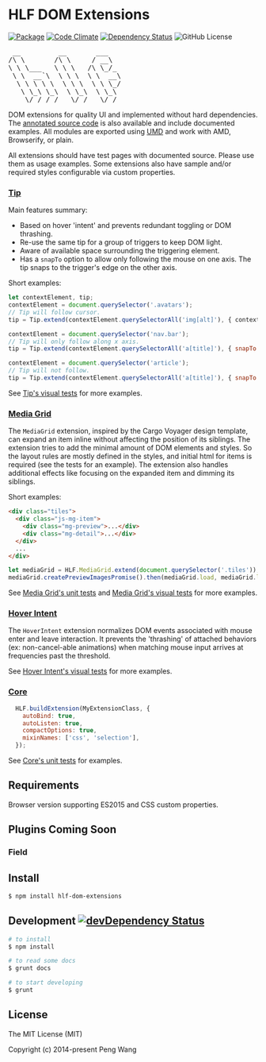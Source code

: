 # HLF DOM Extensions

[![Package](https://img.shields.io/npm/v/hlf-dom-extensions.svg?style=flat)](https://www.npmjs.com/package/hlf-dom-extensions)
[![Code Climate](https://codeclimate.com/github/hlfcoding/hlf-dom-extensions/badges/gpa.svg)](https://codeclimate.com/github/hlfcoding/hlf-dom-extensions)
[![Dependency Status](https://img.shields.io/david/hlfcoding/hlf-dom-extensions.svg)](https://david-dm.org/hlfcoding/hlf-dom-extensions#info=dependencies)
![GitHub License](https://img.shields.io/github/license/hlfcoding/hlf-dom-extensions.svg)

<pre>
 __         __       ___
/\ \       /\ \     / __\
\ \ \___   \ \ \   /\ \_/_
 \ \  __`\  \ \ \  \ \  __\
  \ \ \ \ \  \ \ \  \ \ \_/
   \ \_\ \_\  \ \_\  \ \_\
    \/_/ /_/   \/_/   \/_/
</pre>

DOM extensions for quality UI and implemented without hard dependencies. The
[annotated source code][] is also available and include documented examples. All
modules are exported using [UMD]() and work with AMD, Browserify, or plain.

All extensions should have test pages with documented source. Please use them as
usage examples. Some extensions also have sample and/or required styles
configurable via custom properties.

### [Tip][]

Main features summary:

- Based on hover 'intent' and prevents redundant toggling or DOM thrashing.
- Re-use the same tip for a group of triggers to keep DOM light.
- Aware of available space surrounding the triggering element.
- Has a `snapTo` option to allow only following the mouse on one axis. The tip
  snaps to the trigger's edge on the other axis.

Short examples:

```js
let contextElement, tip;
contextElement = document.querySelector('.avatars');
// Tip will follow cursor.
tip = Tip.extend(contextElement.querySelectorAll('img[alt]'), { contextElement });

contextElement = document.querySelector('nav.bar');
// Tip will only follow along x axis.
tip = Tip.extend(contextElement.querySelectorAll('a[title]'), { snapTo: 'x', contextElement });

contextElement = document.querySelector('article');
// Tip will not follow.
tip = Tip.extend(contextElement.querySelectorAll('a[title]'), { snapTo: 'trigger', contextElement });
```

See [Tip's visual tests][] for more examples.

### [Media Grid][]

The `MediaGrid` extension, inspired by the Cargo Voyager design template, can
expand an item inline without affecting the position of its siblings. The
extension tries to add the minimal amount of DOM elements and styles. So the
layout rules are mostly defined in the styles, and initial html for items is
required (see the tests for an example). The extension also handles additional
effects like focusing on the expanded item and dimming its siblings.

Short examples:

```html
<div class="tiles">
  <div class="js-mg-item">
    <div class="mg-preview">...</div>
    <div class="mg-detail">...</div>
  </div>
  ...
</div>
```

```js
let mediaGrid = HLF.MediaGrid.extend(document.querySelector('.tiles'));
mediaGrid.createPreviewImagesPromise().then(mediaGrid.load, mediaGrid.load);
```

See [Media Grid's unit tests][] and [Media Grid's visual tests][] for more
examples.

### [Hover Intent][]

The `HoverIntent` extension normalizes DOM events associated with mouse enter
and leave interaction. It prevents the 'thrashing' of attached behaviors (ex:
non-cancel-able animations) when matching mouse input arrives at frequencies
past the threshold.

See [Hover Intent's visual tests][] for more examples.

### [Core][]

```js
  HLF.buildExtension(MyExtensionClass, {
    autoBind: true,
    autoListen: true,
    compactOptions: true,
    mixinNames: ['css', 'selection'],
  });
```

See [Core's unit tests][] for examples.

## Requirements

Browser version supporting ES2015 and CSS custom properties.

## Plugins Coming Soon

### Field

## Install

```bash
$ npm install hlf-dom-extensions
```

## Development [![devDependency Status](https://img.shields.io/david/dev/hlfcoding/hlf-dom-extensions.svg)](https://david-dm.org/hlfcoding/hlf-dom-extensions#info=devDependencies)

```bash
# to install
$ npm install

# to read some docs
$ grunt docs

# to start developing
$ grunt
```

## License

The MIT License (MIT)

Copyright (c) 2014-present Peng Wang


[UMD]: https://github.com/umdjs/umd
[annotated source code]: http://hlfcoding.github.io/hlf-dom-extensions/docs/index.html
[Tip]: http://hlfcoding.github.io/hlf-dom-extensions/docs/src/js/tip.html
[Tip's visual tests]: http://hlfcoding.github.io/hlf-dom-extensions/tests/tip.visual.html
[Media Grid]: http://hlfcoding.github.io/hlf-dom-extensions/docs/src/js/media-grid.html
[Media Grid's unit tests]: http://hlfcoding.github.io/hlf-dom-extensions/tests/media-grid.unit.html
[Media Grid's visual tests]: http://hlfcoding.github.io/hlf-dom-extensions/tests/media-grid.visual.html
[Core]: http://hlfcoding.github.io/hlf-dom-extensions/docs/src/js/core.html
[Core's unit tests]: http://hlfcoding.github.io/hlf-dom-extensions/tests/core.unit.html
[Hover Intent]: http://hlfcoding.github.io/hlf-dom-extensions/docs/src/js/hover-intent.html
[Hover Intent's visual tests]: http://hlfcoding.github.io/hlf-dom-extensions/tests/hover-intent.visual.html

